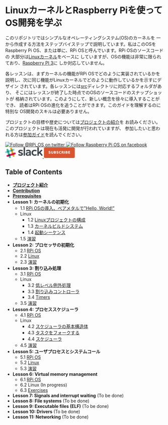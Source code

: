 # LinuxカーネルとRaspberry Piを使ってOS開発を学ぶ

このリポジトリではシンプルなオペレーティングシステム(OS)のカーネルを
一から作成する方法をステップバイステップで説明しています。私はこのOSを
Raspberry Pi OS、または単に、RPi OSと呼んでいます。RPi OSのソースコードの
大部分は[Linuxカーネル](https://github.com/torvalds/linux)をベースに
していますが、OSの機能は非常に限られており、[Raspberry PI 3](https://www.raspberrypi.org/products/raspberry-pi-3-model-b/)に
しか対応していません。

各レッスンは、まずカーネルの機能がRPi OSでどのように実装されているかを説明し、次に同じ機能がLinuxカーネルでどのように動作しているかを示すにデザイン
されています。各レッスンには[src](https://github.com/s-matyukevich/raspberry-pi-os/tree/master/src)ディレクトリに対応するフォルダがあり、
そこにはレッスンが終了した時点でのOSのソースコードのスナップショットが
格納されています。このようにして、新しい概念を徐々に導入することができ、
読者はRPi OSの進化を追うことができます。このガイドを理解するのに特別な
OS開発のスキルは必要ありません。

プロジェクトの目標や歴史については[プロジェクトの紹介](translations/ja/Introduction.md)を
お読みください。このプロジェクトは現在も活発に開発が行われていますが、
参加したいと思われる方は[参加ガイド](translations/ja/Contributions.md)を読んでください。

<p>
  <a href="https://twitter.com/RPi_OS" target="_blank">
    <img src="https://raw.githubusercontent.com/s-matyukevich/raspberry-pi-os/master/images/twitter.png" alt="Follow @RPi_OS on twitter" height="34" >
  </a>

  <a href="https://www.facebook.com/groups/251043708976964/" target="_blank">
    <img src="https://raw.githubusercontent.com/s-matyukevich/raspberry-pi-os/master/images/facebook.png" alt="Follow Raspberry Pi OS on facebook" height="34" >
  </a>

  <a href="https://join.slack.com/t/rpi-os/shared_invite/enQtNDQ1NTg2ODc1MDEwLWVjMTZlZmMyZDE4OGEyYmMzNTY1YjljZjU5YWI1NDllOWEwMjI5YzVkM2RiMzliYjEzN2RlYmUzNzBiYmQyMjY" target="_blank">
    <img src="https://raw.githubusercontent.com/s-matyukevich/raspberry-pi-os/master/images/slack.png" alt="Join Raspberry Pi OS in slack" height="34" >
  </a>

  <a href="https://www.producthunt.com/upcoming/raspberry-pi-os" target="_blank">
    <img src="https://raw.githubusercontent.com/s-matyukevich/raspberry-pi-os/master/images/subscribe.png" alt="Subscribe for updates" height="34" >
  </a>
</p>

## Table of Contents

* **[プロジェクト紹介](translations/ja/Introduction.md)**
* **[Contribution](translations/ja/Contributions.md)**
* **[Prerequisites](translations/ja/Prerequisites.md)**
* **Lesson 1: カーネルの初期化**
  * 1.1 [RPi OSの導入、ベアメタルで"Hello, World!"](translations/ja/lesson01/rpi-os.md)
  * Linux
    * 1.2 [Linuxプロジェクトの構成](translations/ja/lesson01/linux/project-structure.md)
    * 1.3 [カーネルビルドシステム](translations/ja/lesson01/linux/build-system.md)
    * 1.4 [起動シーケンス](translations/ja/lesson01/linux/kernel-startup.md)
  * 1.5 [演習](translations/ja/lesson01/exercises.md)
* **Lesson 2: プロセッサの初期化**
  * 2.1 [RPi OS](translations/ja/lesson02/rpi-os.md)
  * 2.2 [Linux](translations/ja/lesson02/linux.md)
  * 2.3 [演習](translations/ja/lesson02/exercises.md)
* **Lesson 3: 割り込み処理**
  * 3.1 [RPi OS](translations/ja/lesson03/rpi-os.md)
  * Linux
    * 3.2 [低レベル例外処理](translations/ja/lesson03/linux/low_level-exception_handling.md)
    * 3.3 [割り込みコントローラ](translations/ja/lesson03/linux/interrupt_controllers.md)
    * 3.4 [Timers](translations/ja/lesson03/linux/timer.md)
  * 3.5 [演習](translations/ja/lesson03/exercises.md)
* **Lesson 4: プロセススケジューラ**
  * 4.1 [RPi OS](translations/ja/lesson04/rpi-os.md)
  * Linux
    * 4.2 [スケジューラの基本構造体](translations/ja/lesson04/linux/basic_structures.md)
    * 4.3 [タスクをフォークする](translations/ja/lesson04/linux/fork.md)
    * 4.4 [スケジューラ](translations/ja/lesson04/linux/scheduler.md)
  * 4.5 [演習](translations/ja/lesson04/exercises.md)
* **Lesson 5: ユーザプロセスとシステムコール**
  * 5.1 [RPi OS](translations/ja/lesson05/rpi-os.md)
  * 5.2 [Linux](translations/ja/lesson05/linux.md)
  * 5.3 [演習](translations/ja/lesson05/exercises.md)
* **Lesson 6: Virtual memory management**
  * 6.1 [RPi OS](translations/ja/lesson06/rpi-os.md)
  * 6.2 Linux (In progress)
  * 6.3 [Exercises](translations/ja/lesson06/exercises.md)
* **Lesson 7: Signals and interrupt waiting** (To be done)
* **Lesson 8: File systems** (To be done)
* **Lesson 9: Executable files (ELF)** (To be done)
* **Lesson 10: Drivers** (To be done)
* **Lesson 11: Networking** (To be done)
